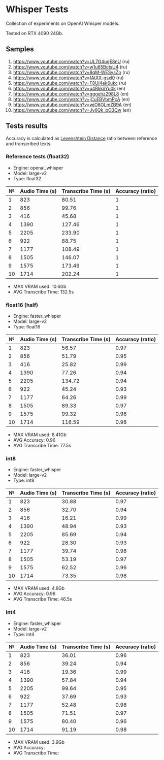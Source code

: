 # Whisper Tests

Collection of experiments on OpenAI Whisper models.

Tested on RTX 4090 24Gb.

## Samples

1. https://www.youtube.com/watch?v=UL7G4ugE8nU (ru)
2. https://www.youtube.com/watch?v=w1u65BctsU4 (ru)
3. https://www.youtube.com/watch?v=8qM-WESysZo (ru)
4. https://www.youtube.com/watch?v=fAtXX-gsxl0 (ru)
5. https://www.youtube.com/watch?v=F8UI4ek6ukc (ru)
6. https://www.youtube.com/watch?v=u4RkkjiYu0k (en)
7. https://www.youtube.com/watch?v=gggehz298L8 (en)
8. https://www.youtube.com/watch?v=jCuEBVbmPcA (en)
9. https://www.youtube.com/watch?v=wjO6OLmZB9A (en)
10. https://www.youtube.com/watch?v=Jy6Qk_bO3Qw (en)

## Tests results

Accuracy is calculated as [Levenshtein Distance](https://en.wikipedia.org/wiki/Levenshtein_distance) ratio between
reference and transcribed texts.

### Reference tests (float32)

* Engine: openai_whisper
* Model: large-v2
* Type: float32

| №  | Audio Time (s) | Transcribe Time (s) | Accuracy (ratio) |
|----|----------------|---------------------|------------------|
| 1  | 823            | 80.51               | 1                |
| 2  | 856            | 99.76               | 1                |
| 3  | 416            | 45.68               | 1                |
| 4  | 1390           | 127.46              | 1                |
| 5  | 2205           | 233.90              | 1                |
| 6  | 922            | 88.75               | 1                |
| 7  | 1177           | 108.49              | 1                |
| 8  | 1505           | 146.07              | 1                |
| 9  | 1575           | 173.49              | 1                |
| 10 | 1714           | 202.24              | 1                |

* MAX VRAM used: 10.6Gb
* AVG Transcribe Time: 132.5s

### float16 (half)

* Engine: faster_whisper
* Model: large-v2
* Type: float16

| №  | Audio Time (s) | Transcribe Time (s) | Accuracy (ratio) |
|----|----------------|---------------------|------------------|
| 1  | 823            | 56.57               | 0.97             |
| 2  | 856            | 51.79               | 0.95             |
| 3  | 416            | 25.82               | 0.99             |
| 4  | 1390           | 77.26               | 0.94             |
| 5  | 2205           | 134.72              | 0.94             |
| 6  | 922            | 45.24               | 0.93             |
| 7  | 1177           | 64.26               | 0.99             |
| 8  | 1505           | 89.33               | 0.97             |
| 9  | 1575           | 99.32               | 0.96             |
| 10 | 1714           | 116.59              | 0.98             |

* MAX VRAM used: 8.41Gb
* AVG Accuracy: 0.96
* AVG Transcribe Time: 77.5s

### int8

* Engine: faster_whisper
* Model: large-v2
* Type: int8

| №  | Audio Time (s) | Transcribe Time (s) | Accuracy (ratio) |
|----|----------------|---------------------|------------------|
| 1  | 823            | 30.88               | 0.97             |
| 2  | 856            | 32.70               | 0.94             |
| 3  | 416            | 16.21               | 0.99             |
| 4  | 1390           | 48.94               | 0.93             |
| 5  | 2205           | 85.69               | 0.94             |
| 6  | 922            | 28.30               | 0.93             |
| 7  | 1177           | 39.74               | 0.98             |
| 8  | 1505           | 53.19               | 0.97             |
| 9  | 1575           | 62.52               | 0.96             |
| 10 | 1714           | 73.35               | 0.98             |

* MAX VRAM used: 4.6Gb
* AVG Accuracy: 0.96
* AVG Transcribe Time: 46.5s

### int4

* Engine: faster_whisper
* Model: large-v2
* Type: int4

| №  | Audio Time (s) | Transcribe Time (s) | Accuracy (ratio) |
|----|----------------|---------------------|------------------|
| 1  | 823            | 36.01               | 0.96             |
| 2  | 856            | 39.24               | 0.94             |
| 3  | 416            | 19.36               | 0.99             |
| 4  | 1390           | 57.84               | 0.94             |
| 5  | 2205           | 99.64               | 0.95             |
| 6  | 922            | 37.69               | 0.93             |
| 7  | 1177           | 52.48               | 0.98             |
| 8  | 1505           | 71.51               | 0.97             |
| 9  | 1575           | 80.40               | 0.96             |
| 10 | 1714           | 91.19               | 0.98             |

* MAX VRAM used: 3.9Gb
* AVG Accuracy:
* AVG Transcribe Time:
